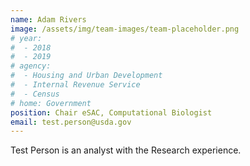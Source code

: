 ```yaml
---
name: Adam Rivers
image: /assets/img/team-images/team-placeholder.png
# year:
#  - 2018
#  - 2019
# agency:   
#  - Housing and Urban Development
#  - Internal Revenue Service
#  - Census
# home: Government
position: Chair eSAC, Computational Biologist
email: test.person@usda.gov
---
```


Test Person is an analyst with the Research experience.
